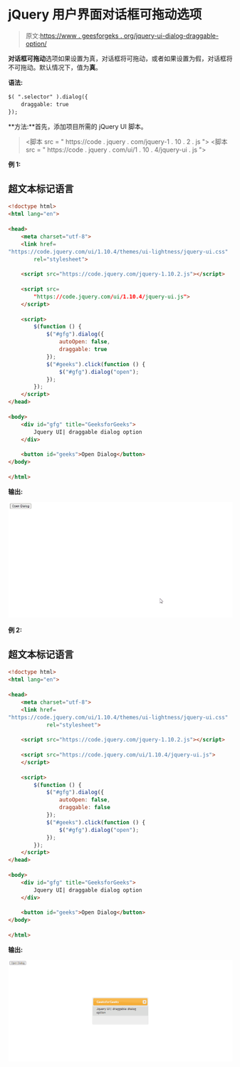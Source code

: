 # jQuery 用户界面对话框可拖动选项

> 原文:[https://www . geesforgeks . org/jquery-ui-dialog-draggable-option/](https://www.geeksforgeeks.org/jquery-ui-dialog-draggable-option/)

**对话框可拖动**选项如果设置为真，对话框将可拖动，或者如果设置为假，对话框将不可拖动。默认情况下，值为**真**。

**语法:**

```html
$( ".selector" ).dialog({
    draggable: true
});
```

**方法:**首先，添加项目所需的 jQuery UI 脚本。

> <link href="“https://code.jquery.com/ui/1.10.4/themes/ui-lightness/jquery-ui.css”" rel="“stylesheet”">
> <脚本 src = " https://code . jquery . com/jquery-1 . 10 . 2 . js "></脚本>
> <脚本 src = " https://code . jquery . com/ui/1 . 10 . 4/jquery-ui . js "></脚本>

**例 1:**

## 超文本标记语言

```html
<!doctype html>
<html lang="en">

<head>
    <meta charset="utf-8">
    <link href=
"https://code.jquery.com/ui/1.10.4/themes/ui-lightness/jquery-ui.css"
        rel="stylesheet">

    <script src="https://code.jquery.com/jquery-1.10.2.js"></script>

    <script src=
        "https://code.jquery.com/ui/1.10.4/jquery-ui.js">
    </script>

    <script>
        $(function () {
            $("#gfg").dialog({
                autoOpen: false,
                draggable: true
            });
            $("#geeks").click(function () {
                $("#gfg").dialog("open");
            });
        });
    </script>
</head>

<body>
    <div id="gfg" title="GeeksforGeeks">
        Jquery UI| draggable dialog option
    </div>

    <button id="geeks">Open Dialog</button>
</body>

</html>
```

**输出:**

![](img/d7b4a079f1f9e328bef4060f1c243c55.png)

**例 2:**

## 超文本标记语言

```html
<!doctype html>
<html lang="en">

<head>
    <meta charset="utf-8">
    <link href=
"https://code.jquery.com/ui/1.10.4/themes/ui-lightness/jquery-ui.css"
            rel="stylesheet">

    <script src="https://code.jquery.com/jquery-1.10.2.js"></script>

    <script src="https://code.jquery.com/ui/1.10.4/jquery-ui.js">
    </script>

    <script>
        $(function () {
            $("#gfg").dialog({
                autoOpen: false,
                draggable: false
            });
            $("#geeks").click(function () {
                $("#gfg").dialog("open");
            });
        });
    </script>
</head>

<body>
    <div id="gfg" title="GeeksforGeeks">
        Jquery UI| draggable dialog option
    </div>

    <button id="geeks">Open Dialog</button>
</body>

</html>
```

**输出:**

![](img/72496e6d6f012306ef67af9a07dd9a96.png)
